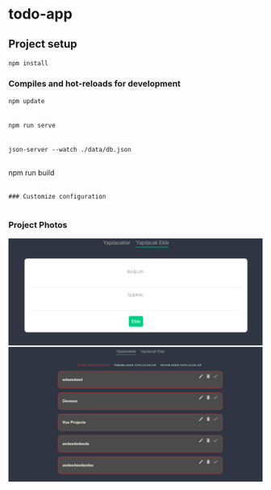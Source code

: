 # todo-app

## Project setup

```
npm install
```

### Compiles and hot-reloads for development

```
npm update


npm run serve


json-server --watch ./data/db.json


```
npm run build
```

### Customize configuration


```

### Project Photos
![](./vue2ss.png)
![](./vuess.png)



